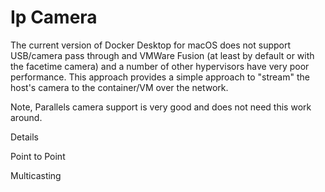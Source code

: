 # Ip Camera
The current version of Docker Desktop for macOS does not support USB/camera pass through and VMWare Fusion (at least by default or with the facetime camera) and a number of other hypervisors have very poor performance.  This approach provides a simple approach to "stream" the host's camera to the container/VM over the network.  

Note, Parallels camera support is very good and does not need this work around.

Details

Point to Point

Multicasting


